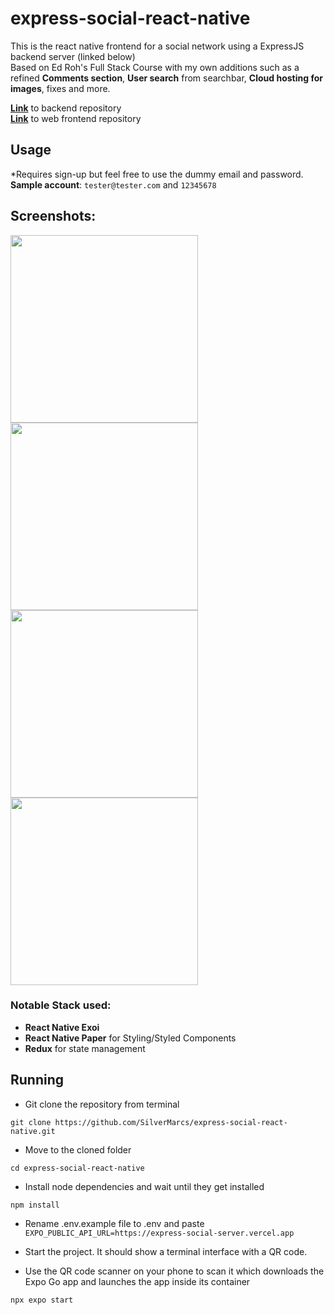 # express-social-react-native

This is the react native frontend for a social network using a ExpressJS backend server (linked below) <br>
Based on Ed Roh's Full Stack Course with my own additions such as a refined **Comments section**, **User search** from searchbar, **Cloud hosting for images**, fixes and more.

[**Link**](https://github.com/SilverMarcs/express-social-server) to backend repository <br>
[**Link**](https://github.com/SilverMarcs/express-social-client) to web frontend repository <br>

## Usage

\*Requires sign-up but feel free to use the dummy email and password. <br>
**Sample account**: ``tester@tester.com`` and ``12345678``

## Screenshots:

<img src="https://github.com/SilverMarcs/express-social-react-native/assets/77480421/d795a49b-7a25-4347-99e3-5e6ce14dcda9" width="300">

<img src="https://github.com/SilverMarcs/express-social-react-native/assets/77480421/6bd26dc2-c8ee-49cc-855b-bfe62f964cd9" width="300">

<img src="https://github.com/SilverMarcs/express-social-react-native/assets/77480421/041a741a-73f1-4394-ad00-8f3fe25f1a58" width="300">

<img src="https://github.com/SilverMarcs/express-social-react-native/assets/77480421/8a6edddf-75b3-41ed-9335-3b4f035b802b" width="300">

### Notable Stack used:

- **React Native Exoi**
- **React Native Paper** for Styling/Styled Components
- **Redux** for state management


## Running

- Git clone the repository from terminal

```
git clone https://github.com/SilverMarcs/express-social-react-native.git
```

- Move to the cloned folder

```
cd express-social-react-native
```

- Install node dependencies and wait until they get installed

```
npm install
```

- Rename .env.example file to .env and paste `EXPO_PUBLIC_API_URL=https://express-social-server.vercel.app`

- Start the project. It should show a terminal interface with a QR code.
- Use the QR code scanner on your phone to scan it which downloads the Expo Go app and launches the app inside its container

```
npx expo start
```

<br>
